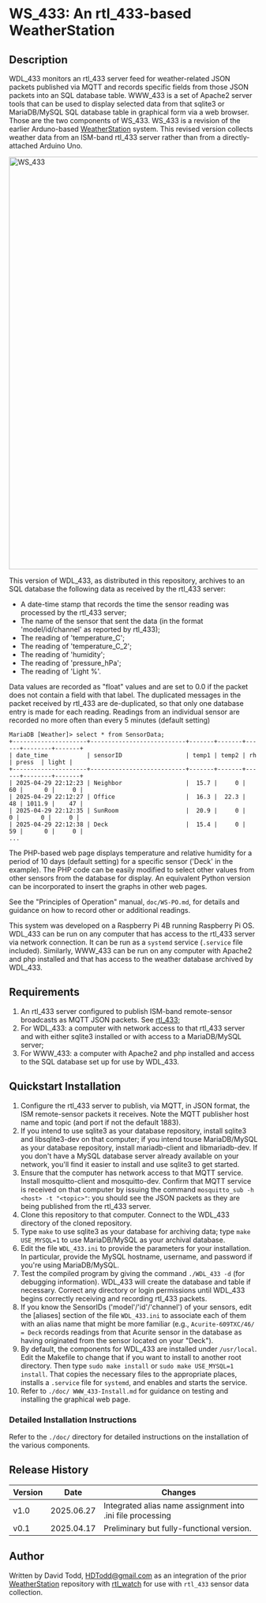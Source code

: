# WS_433: An rtl_433-based WeatherStation

## Description

WDL_433 monitors an rtl_433 server feed for weather-related JSON packets published via MQTT and	records	specific fields	from those JSON packets into an SQL database table.  WWW_433 is a set of Apache2 server tools that can be used to display selected data from that sqlite3 or MariaDB/MySQL SQL database table in graphical form via a web browser. Those are the two components of WS_433. WS_433 is a revision of the earlier Arduno-based [WeatherStation](http://github.com/hdtodd/WeatherStation) system.  This revised version collects weather data from an ISM-band rtl_433 server rather than from a directly-attached Arduino Uno.  

<img width="836" alt="WS_433" src="https://github.com/user-attachments/assets/85252aaf-878e-4b0e-b426-b29cc3131578" />


This version of WDL_433, as distributed in this repository, archives to an SQL database the following data as received by the rtl_433 server:
*  A date-time stamp that records the time the sensor reading was processed by the rtl_433 server;
*  The name of the sensor that sent the data (in the format 'model/id/channel' as reported by rtl_433);
*  The reading of 'temperature_C';
*  The reading of 'temperature_C_2';
*  The reading of 'humidity';
*  The reading of 'pressure_hPa';
*  The reading of 'Light %'.

Data values are recorded as "float" values and are set to 0.0 if the packet does not contain a field with that label.  The duplicated messages in the packet received by rtl_433 are de-duplicated, so that only one database entry is made for each reading.  Readings from an individual sensor are recorded no more often than every 5 minutes (default setting)

```
MariaDB [Weather]> select * from SensorData;
+---------------------+---------------------------+-------+-------+------+--------+-------+
| date_time           | sensorID                  | temp1 | temp2 | rh   | press  | light |
+---------------------+---------------------------+-------+-------+------+--------+-------+
| 2025-04-29 22:12:23 | Neighbor                  |  15.7 |     0 |   60 |      0 |     0 |
| 2025-04-29 22:12:27 | Office                    |  16.3 |  22.3 |   48 | 1011.9 |    47 |
| 2025-04-29 22:12:35 | SunRoom                   |  20.9 |     0 |    0 |      0 |     0 |
| 2025-04-29 22:12:38 | Deck                      |  15.4 |     0 |   59 |      0 |     0 |
...
```

The PHP-based web page displays temperature and relative humidity for a period of 10 days (default setting) for a specific sensor ('Deck' in the example).  The PHP code can be easily modified to select other values from other sensors from the database for display.  An equivalent Python version can be incorporated to insert the graphs in other web pages.

See the "Principles of Operation" manual, `doc/WS-PO.md`, for details and guidance on how to record other or additional readings.

This system was developed on a Raspberry Pi 4B running Raspberry Pi OS.  WDL_433 can be run on any computer that has access to the rtl_433 server via network connection.  It can be run as a `systemd` service (`.service` file included). Similarly, WWW_433 can be run on any computer with Apache2 and php installed and that has access to the weather database archived by WDL_433.

## Requirements

1.  An rtl_433 server configured to publish ISM-band remote-sensor broadcasts as MQTT JSON packets.  See [rtl_433](https://github.com/merbanan/rtl_433);
2.  For WDL_433: a computer with network access to that rtl_433 server and with either sqlite3 installed or with access to a MariaDB/MySQL server;
3.  For WWW_433: a computer with Apache2 and php installed and access to the SQL database set up for use by WDL_433.

## Quickstart Installation

1.  Configure the rtl_433 server to publish, via MQTT, in JSON format, the ISM remote-sensor packets it receives.  Note the MQTT publisher host name and topic (and port if not the default 1883).
2.  If you intend to use sqlite3 as your database repository, install sqlite3 and libsqlite3-dev on that computer; if you intend touse MariaDB/MySQL as your database repository, install mariadb-client and libmariadb-dev.  If you don't have a MySQL database server already available on your network, you'll find it easier to install and use sqlite3 to get started.
3.  Ensure that the computer has network access to that MQTT service.  Install mosquitto-client and mosquitto-dev.  Confirm that MQTT service is received on that computer by issuing the command `mosquitto_sub -h <host> -t "<topic>"`: you should see the JSON packets as they are being published from the rtl_433 server.
4.  Clone this repository to that computer.  Connect to the WDL_433 directory of the cloned repository.
5.  Type `make` to use sqlite3 as your database for archiving data; type `make USE_MYSQL=1` to use MariaDB/MySQL as your archival database.
6.  Edit the file `WDL_433.ini` to provide the parameters for your installation.  In particular, provide the MySQL hostname, username, and password if you're using MariaDB/MySQL.
7.  Test the compiled program by giving the command `./WDL_433 -d` (for debugging information).  WDL_433 will create the database and table if necessary.  Correct any directory or login permissions until WDL_433 begins correctly receiving and recording rtl_433 packets.
8.  If you know the SensorIDs ('model'/'id'/'channel') of your sensors, edit the [aliases] section of the file `WDL_433.ini` to associate each of them with an alias name that might be more familiar (e.g., `Acurite-609TXC/46/ = Deck` records readings from that Acurite sensor in the database as having originated from the sensor located on your "Deck").
9.  By default, the components for WDL_433 are installed under `/usr/local`.  Edit the Makefile to change that if you want to install to another root directory.  Then type `sudo make install` or `sudo make USE_MYSQL=1 install`.  That copies the necessary files to the appropriate places, installs a `.service` file for `systemd`, and enables and starts the service.
10.  Refer to `./doc/ WWW_433-Install.md` for guidance on testing and installing the graphical web page.

### Detailed Installation Instructions

Refer to the `./doc/` directory for detailed instructions on the installation of the various components.

## Release History

| Version | Date       | Changes |
|---------|------------|---------|
| v1.0    | 2025.06.27 | Integrated alias name assignment into .ini file processing |
| v0.1    | 2025.04.17 | Preliminary but fully-functional version. |

## Author

Written by David Todd, HDTodd@gmail.com as an integration of the prior [WeatherStation](http://github.com/hdtodd/WeatherStation) repository with [rtl_watch](http://github.com/hdtodd/rtl_watch) for use with `rtl_433` sensor data collection.  

